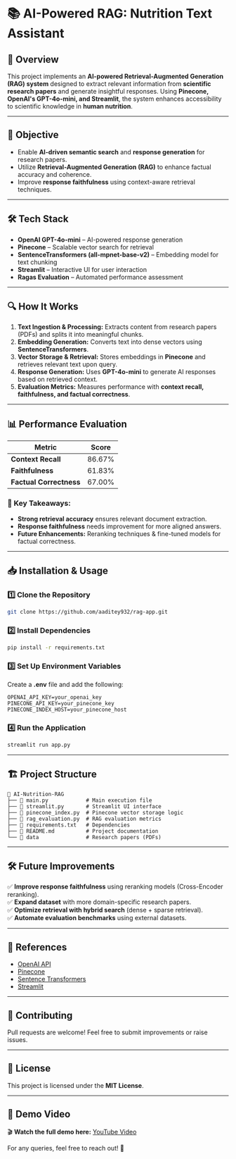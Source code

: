 # 📚 AI-Powered RAG: Nutrition Text Assistant

## 🚀 Overview
This project implements an **AI-powered Retrieval-Augmented Generation (RAG) system** designed to extract relevant information from **scientific research papers** and generate insightful responses. Using **Pinecone, OpenAI's GPT-4o-mini, and Streamlit**, the system enhances accessibility to scientific knowledge in **human nutrition**.

---

## 🎯 Objective
- Enable **AI-driven semantic search** and **response generation** for research papers.
- Utilize **Retrieval-Augmented Generation (RAG)** to enhance factual accuracy and coherence.
- Improve **response faithfulness** using context-aware retrieval techniques.

---

## 🛠️ Tech Stack
- **OpenAI GPT-4o-mini** – AI-powered response generation
- **Pinecone** – Scalable vector search for retrieval
- **SentenceTransformers (all-mpnet-base-v2)** – Embedding model for text chunking
- **Streamlit** – Interactive UI for user interaction
- **Ragas Evaluation** – Automated performance assessment

---

## 🔍 How It Works
1. **Text Ingestion & Processing:** Extracts content from research papers (PDFs) and splits it into meaningful chunks.
2. **Embedding Generation:** Converts text into dense vectors using **SentenceTransformers**.
3. **Vector Storage & Retrieval:** Stores embeddings in **Pinecone** and retrieves relevant text upon query.
4. **Response Generation:** Uses **GPT-4o-mini** to generate AI responses based on retrieved context.
5. **Evaluation Metrics:** Measures performance with **context recall, faithfulness, and factual correctness**.

---

## 📊 Performance Evaluation
| Metric                 | Score  |
|------------------------|--------|
| **Context Recall**     | 86.67% |
| **Faithfulness**       | 61.83% |
| **Factual Correctness** | 67.00% |

### 🔹 Key Takeaways:
- **Strong retrieval accuracy** ensures relevant document extraction.
- **Response faithfulness** needs improvement for more aligned answers.
- **Future Enhancements:** Reranking techniques & fine-tuned models for factual correctness.

---

## 📥 Installation & Usage
### 1️⃣ Clone the Repository
```bash
git clone https://github.com/aaditey932/rag-app.git
```

### 2️⃣ Install Dependencies
```bash
pip install -r requirements.txt
```

### 3️⃣ Set Up Environment Variables
Create a **.env** file and add the following:
```env
OPENAI_API_KEY=your_openai_key
PINECONE_API_KEY=your_pinecone_key
PINECONE_INDEX_HOST=your_pinecone_host
```

### 4️⃣ Run the Application
```bash
streamlit run app.py
```

---

## 🏗️ Project Structure
```
📂 AI-Nutrition-RAG
├── 📄 main.py            # Main execution file
├── 📄 streamlit.py       # Streamlit UI interface
├── 📄 pinecone_index.py  # Pinecone vector storage logic
├── 📄 rag_evaluation.py  # RAG evaluation metrics
├── 📄 requirements.txt   # Dependencies
├── 📄 README.md          # Project documentation
└── 📂 data               # Research papers (PDFs)
```

---

## 🛠️ Future Improvements
✅ **Improve response faithfulness** using reranking models (Cross-Encoder reranking).  
✅ **Expand dataset** with more domain-specific research papers.  
✅ **Optimize retrieval with hybrid search** (dense + sparse retrieval).  
✅ **Automate evaluation benchmarks** using external datasets.

---

## 📌 References
- [OpenAI API](https://platform.openai.com/)
- [Pinecone](https://www.pinecone.io/)
- [Sentence Transformers](https://www.sbert.net/)
- [Streamlit](https://streamlit.io/)

---

## 🤝 Contributing
Pull requests are welcome! Feel free to submit improvements or raise issues.

---

## 📜 License
This project is licensed under the **MIT License**.

---

## 🎥 Demo Video
🎬 **Watch the full demo here:** [YouTube Video](https://youtu.be/j1G3noZbh68)

For any queries, feel free to reach out! 🚀
